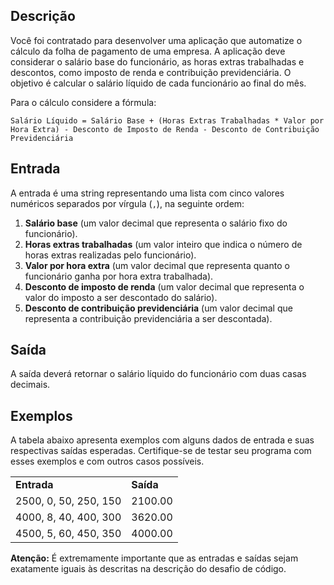 <div><h2>Descrição</h2>

<p>Você foi contratado para desenvolver uma aplicação que automatize o cálculo da folha de pagamento de uma empresa. A aplicação deve considerar o salário base do funcionário, as horas extras trabalhadas e descontos, como imposto de renda e contribuição previdenciária. O objetivo é calcular o salário líquido de cada funcionário ao final do mês.</p>

<p>Para o cálculo considere a fórmula:</p>

<p><code>Salário Líquido = Salário Base + (Horas Extras Trabalhadas * Valor por Hora Extra) - Desconto de Imposto de Renda - Desconto de Contribuição Previdenciária</code></p>

<h2>Entrada</h2>

<p>A entrada é uma string representando uma lista com cinco valores numéricos separados por vírgula (<code>,</code>), na seguinte ordem:</p>

<ol>
	<li><strong>Salário base</strong> (um valor decimal que representa o salário fixo do funcionário).</li>
	<li><strong>Horas extras trabalhadas</strong> (um valor inteiro que indica o número de horas extras realizadas pelo funcionário).</li>
	<li><strong>Valor por hora extra</strong> (um valor decimal que representa quanto o funcionário ganha por hora extra trabalhada).</li>
	<li><strong>Desconto de imposto de renda</strong> (um valor decimal que representa o valor do imposto a ser descontado do salário).</li>
	<li><strong>Desconto de contribuição previdenciária</strong> (um valor decimal que representa a contribuição previdenciária a ser descontada).</li>
</ol>

<h2>Saída</h2>

<p>A saída deverá retornar o salário líquido do funcionário com duas casas decimais.</p>

<h2>Exemplos</h2>

<p>A tabela abaixo apresenta exemplos com alguns dados de entrada e suas respectivas saídas esperadas. Certifique-se de testar seu programa com esses exemplos e com outros casos possíveis.</p>

<table>
	<tbody>
		<tr>
			<td><strong>Entrada</strong></td>
			<td><strong>Saída</strong></td>
		</tr>
		<tr>
			<td>2500, 0, 50, 250, 150<br>
			</td>
			<td>2100.00</td>
		</tr>
		<tr>
			<td>4000, 8, 40, 400, 300</td>
			<td>3620.00</td>
		</tr>
		<tr>
			<td>4500, 5, 60, 450, 350</td>
			<td>4000.00</td>
		</tr>
	</tbody>
</table>

<p><strong>Atenção:</strong>&nbsp;É extremamente importante que as entradas e saídas sejam exatamente iguais às descritas na descrição do desafio de código.</p> <br><br></div>